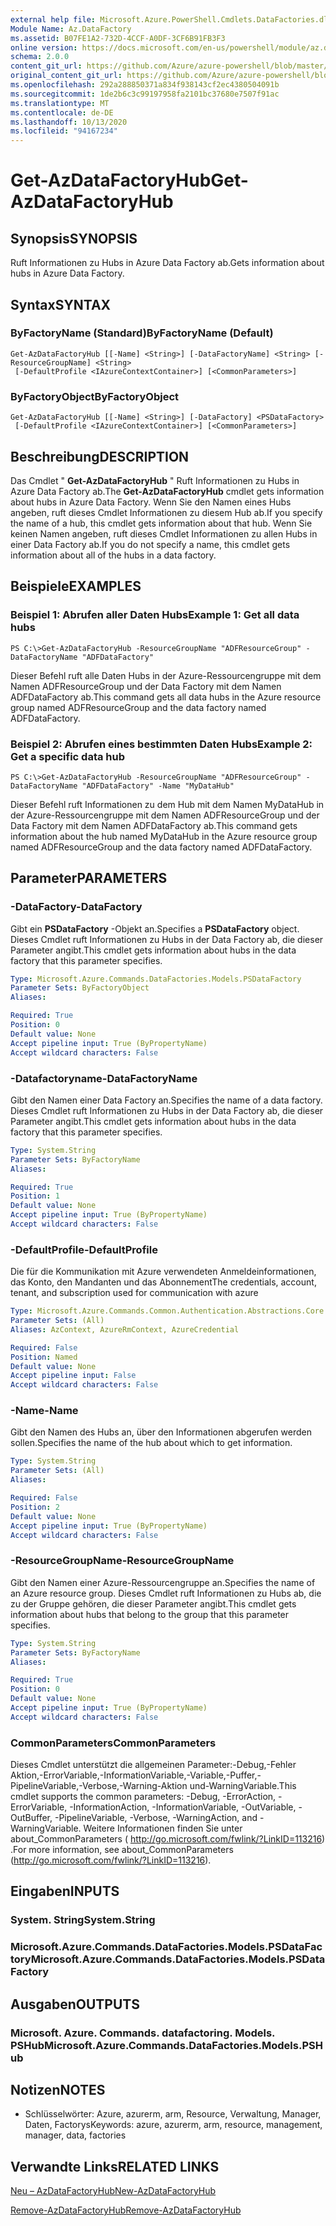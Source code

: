 ```yaml
---
external help file: Microsoft.Azure.PowerShell.Cmdlets.DataFactories.dll-Help.xml
Module Name: Az.DataFactory
ms.assetid: B07FE1A2-732D-4CCF-A0DF-3CF6B91FB3F3
online version: https://docs.microsoft.com/en-us/powershell/module/az.datafactory/get-azdatafactoryhub
schema: 2.0.0
content_git_url: https://github.com/Azure/azure-powershell/blob/master/src/DataFactory/DataFactoryV2/help/Get-AzDataFactoryHub.md
original_content_git_url: https://github.com/Azure/azure-powershell/blob/master/src/DataFactory/DataFactoryV2/help/Get-AzDataFactoryHub.md
ms.openlocfilehash: 292a288850371a834f938143cf2ec4380504091b
ms.sourcegitcommit: 1de2b6c3c99197958fa2101bc37680e7507f91ac
ms.translationtype: MT
ms.contentlocale: de-DE
ms.lasthandoff: 10/13/2020
ms.locfileid: "94167234"
---
```

# <span data-ttu-id="4cacd-101">Get-AzDataFactoryHub</span><span class="sxs-lookup"><span data-stu-id="4cacd-101">Get-AzDataFactoryHub</span></span>

## <span data-ttu-id="4cacd-102">Synopsis</span><span class="sxs-lookup"><span data-stu-id="4cacd-102">SYNOPSIS</span></span>
<span data-ttu-id="4cacd-103">Ruft Informationen zu Hubs in Azure Data Factory ab.</span><span class="sxs-lookup"><span data-stu-id="4cacd-103">Gets information about hubs in Azure Data Factory.</span></span>

## <span data-ttu-id="4cacd-104">Syntax</span><span class="sxs-lookup"><span data-stu-id="4cacd-104">SYNTAX</span></span>

### <span data-ttu-id="4cacd-105">ByFactoryName (Standard)</span><span class="sxs-lookup"><span data-stu-id="4cacd-105">ByFactoryName (Default)</span></span>
```
Get-AzDataFactoryHub [[-Name] <String>] [-DataFactoryName] <String> [-ResourceGroupName] <String>
 [-DefaultProfile <IAzureContextContainer>] [<CommonParameters>]
```

### <span data-ttu-id="4cacd-106">ByFactoryObject</span><span class="sxs-lookup"><span data-stu-id="4cacd-106">ByFactoryObject</span></span>
```
Get-AzDataFactoryHub [[-Name] <String>] [-DataFactory] <PSDataFactory>
 [-DefaultProfile <IAzureContextContainer>] [<CommonParameters>]
```

## <span data-ttu-id="4cacd-107">Beschreibung</span><span class="sxs-lookup"><span data-stu-id="4cacd-107">DESCRIPTION</span></span>
<span data-ttu-id="4cacd-108">Das Cmdlet " **Get-AzDataFactoryHub** " Ruft Informationen zu Hubs in Azure Data Factory ab.</span><span class="sxs-lookup"><span data-stu-id="4cacd-108">The **Get-AzDataFactoryHub** cmdlet gets information about hubs in Azure Data Factory.</span></span>
<span data-ttu-id="4cacd-109">Wenn Sie den Namen eines Hubs angeben, ruft dieses Cmdlet Informationen zu diesem Hub ab.</span><span class="sxs-lookup"><span data-stu-id="4cacd-109">If you specify the name of a hub, this cmdlet gets information about that hub.</span></span>
<span data-ttu-id="4cacd-110">Wenn Sie keinen Namen angeben, ruft dieses Cmdlet Informationen zu allen Hubs in einer Data Factory ab.</span><span class="sxs-lookup"><span data-stu-id="4cacd-110">If you do not specify a name, this cmdlet gets information about all of the hubs in a data factory.</span></span>

## <span data-ttu-id="4cacd-111">Beispiele</span><span class="sxs-lookup"><span data-stu-id="4cacd-111">EXAMPLES</span></span>

### <span data-ttu-id="4cacd-112">Beispiel 1: Abrufen aller Daten Hubs</span><span class="sxs-lookup"><span data-stu-id="4cacd-112">Example 1: Get all data hubs</span></span>
```
PS C:\>Get-AzDataFactoryHub -ResourceGroupName "ADFResourceGroup" -DataFactoryName "ADFDataFactory"
```

<span data-ttu-id="4cacd-113">Dieser Befehl ruft alle Daten Hubs in der Azure-Ressourcengruppe mit dem Namen ADFResourceGroup und der Data Factory mit dem Namen ADFDataFactory ab.</span><span class="sxs-lookup"><span data-stu-id="4cacd-113">This command gets all data hubs in the Azure resource group named ADFResourceGroup and the data factory named ADFDataFactory.</span></span>

### <span data-ttu-id="4cacd-114">Beispiel 2: Abrufen eines bestimmten Daten Hubs</span><span class="sxs-lookup"><span data-stu-id="4cacd-114">Example 2: Get a specific data hub</span></span>
```
PS C:\>Get-AzDataFactoryHub -ResourceGroupName "ADFResourceGroup" -DataFactoryName "ADFDataFactory" -Name "MyDataHub"
```

<span data-ttu-id="4cacd-115">Dieser Befehl ruft Informationen zu dem Hub mit dem Namen MyDataHub in der Azure-Ressourcengruppe mit dem Namen ADFResourceGroup und der Data Factory mit dem Namen ADFDataFactory ab.</span><span class="sxs-lookup"><span data-stu-id="4cacd-115">This command gets information about the hub named MyDataHub in the Azure resource group named ADFResourceGroup and the data factory named ADFDataFactory.</span></span>

## <span data-ttu-id="4cacd-116">Parameter</span><span class="sxs-lookup"><span data-stu-id="4cacd-116">PARAMETERS</span></span>

### <span data-ttu-id="4cacd-117">-DataFactory</span><span class="sxs-lookup"><span data-stu-id="4cacd-117">-DataFactory</span></span>
<span data-ttu-id="4cacd-118">Gibt ein **PSDataFactory** -Objekt an.</span><span class="sxs-lookup"><span data-stu-id="4cacd-118">Specifies a **PSDataFactory** object.</span></span>
<span data-ttu-id="4cacd-119">Dieses Cmdlet ruft Informationen zu Hubs in der Data Factory ab, die dieser Parameter angibt.</span><span class="sxs-lookup"><span data-stu-id="4cacd-119">This cmdlet gets information about hubs in the data factory that this parameter specifies.</span></span>

```yaml
Type: Microsoft.Azure.Commands.DataFactories.Models.PSDataFactory
Parameter Sets: ByFactoryObject
Aliases:

Required: True
Position: 0
Default value: None
Accept pipeline input: True (ByPropertyName)
Accept wildcard characters: False
```

### <span data-ttu-id="4cacd-120">-Datafactoryname</span><span class="sxs-lookup"><span data-stu-id="4cacd-120">-DataFactoryName</span></span>
<span data-ttu-id="4cacd-121">Gibt den Namen einer Data Factory an.</span><span class="sxs-lookup"><span data-stu-id="4cacd-121">Specifies the name of a data factory.</span></span>
<span data-ttu-id="4cacd-122">Dieses Cmdlet ruft Informationen zu Hubs in der Data Factory ab, die dieser Parameter angibt.</span><span class="sxs-lookup"><span data-stu-id="4cacd-122">This cmdlet gets information about hubs in the data factory that this parameter specifies.</span></span>

```yaml
Type: System.String
Parameter Sets: ByFactoryName
Aliases:

Required: True
Position: 1
Default value: None
Accept pipeline input: True (ByPropertyName)
Accept wildcard characters: False
```

### <span data-ttu-id="4cacd-123">-DefaultProfile</span><span class="sxs-lookup"><span data-stu-id="4cacd-123">-DefaultProfile</span></span>
<span data-ttu-id="4cacd-124">Die für die Kommunikation mit Azure verwendeten Anmeldeinformationen, das Konto, den Mandanten und das Abonnement</span><span class="sxs-lookup"><span data-stu-id="4cacd-124">The credentials, account, tenant, and subscription used for communication with azure</span></span>

```yaml
Type: Microsoft.Azure.Commands.Common.Authentication.Abstractions.Core.IAzureContextContainer
Parameter Sets: (All)
Aliases: AzContext, AzureRmContext, AzureCredential

Required: False
Position: Named
Default value: None
Accept pipeline input: False
Accept wildcard characters: False
```

### <span data-ttu-id="4cacd-125">-Name</span><span class="sxs-lookup"><span data-stu-id="4cacd-125">-Name</span></span>
<span data-ttu-id="4cacd-126">Gibt den Namen des Hubs an, über den Informationen abgerufen werden sollen.</span><span class="sxs-lookup"><span data-stu-id="4cacd-126">Specifies the name of the hub about which to get information.</span></span>

```yaml
Type: System.String
Parameter Sets: (All)
Aliases:

Required: False
Position: 2
Default value: None
Accept pipeline input: True (ByPropertyName)
Accept wildcard characters: False
```

### <span data-ttu-id="4cacd-127">-ResourceGroupName</span><span class="sxs-lookup"><span data-stu-id="4cacd-127">-ResourceGroupName</span></span>
<span data-ttu-id="4cacd-128">Gibt den Namen einer Azure-Ressourcengruppe an.</span><span class="sxs-lookup"><span data-stu-id="4cacd-128">Specifies the name of an Azure resource group.</span></span>
<span data-ttu-id="4cacd-129">Dieses Cmdlet ruft Informationen zu Hubs ab, die zu der Gruppe gehören, die dieser Parameter angibt.</span><span class="sxs-lookup"><span data-stu-id="4cacd-129">This cmdlet gets information about hubs that belong to the group that this parameter specifies.</span></span>

```yaml
Type: System.String
Parameter Sets: ByFactoryName
Aliases:

Required: True
Position: 0
Default value: None
Accept pipeline input: True (ByPropertyName)
Accept wildcard characters: False
```

### <span data-ttu-id="4cacd-130">CommonParameters</span><span class="sxs-lookup"><span data-stu-id="4cacd-130">CommonParameters</span></span>
<span data-ttu-id="4cacd-131">Dieses Cmdlet unterstützt die allgemeinen Parameter:-Debug,-Fehler Aktion,-ErrorVariable,-InformationVariable,-Variable,-Puffer,-PipelineVariable,-Verbose,-Warning-Aktion und-WarningVariable.</span><span class="sxs-lookup"><span data-stu-id="4cacd-131">This cmdlet supports the common parameters: -Debug, -ErrorAction, -ErrorVariable, -InformationAction, -InformationVariable, -OutVariable, -OutBuffer, -PipelineVariable, -Verbose, -WarningAction, and -WarningVariable.</span></span> <span data-ttu-id="4cacd-132">Weitere Informationen finden Sie unter about_CommonParameters ( http://go.microsoft.com/fwlink/?LinkID=113216) .</span><span class="sxs-lookup"><span data-stu-id="4cacd-132">For more information, see about_CommonParameters (http://go.microsoft.com/fwlink/?LinkID=113216).</span></span>

## <span data-ttu-id="4cacd-133">Eingaben</span><span class="sxs-lookup"><span data-stu-id="4cacd-133">INPUTS</span></span>

### <span data-ttu-id="4cacd-134">System. String</span><span class="sxs-lookup"><span data-stu-id="4cacd-134">System.String</span></span>

### <span data-ttu-id="4cacd-135">Microsoft.Azure.Commands.DataFactories.Models.PSDataFactory</span><span class="sxs-lookup"><span data-stu-id="4cacd-135">Microsoft.Azure.Commands.DataFactories.Models.PSDataFactory</span></span>

## <span data-ttu-id="4cacd-136">Ausgaben</span><span class="sxs-lookup"><span data-stu-id="4cacd-136">OUTPUTS</span></span>

### <span data-ttu-id="4cacd-137">Microsoft. Azure. Commands. datafactoring. Models. PSHub</span><span class="sxs-lookup"><span data-stu-id="4cacd-137">Microsoft.Azure.Commands.DataFactories.Models.PSHub</span></span>

## <span data-ttu-id="4cacd-138">Notizen</span><span class="sxs-lookup"><span data-stu-id="4cacd-138">NOTES</span></span>
* <span data-ttu-id="4cacd-139">Schlüsselwörter: Azure, azurerm, arm, Resource, Verwaltung, Manager, Daten, Factorys</span><span class="sxs-lookup"><span data-stu-id="4cacd-139">Keywords: azure, azurerm, arm, resource, management, manager, data, factories</span></span>

## <span data-ttu-id="4cacd-140">Verwandte Links</span><span class="sxs-lookup"><span data-stu-id="4cacd-140">RELATED LINKS</span></span>

[<span data-ttu-id="4cacd-141">Neu – AzDataFactoryHub</span><span class="sxs-lookup"><span data-stu-id="4cacd-141">New-AzDataFactoryHub</span></span>](./New-AzDataFactoryHub.md)

[<span data-ttu-id="4cacd-142">Remove-AzDataFactoryHub</span><span class="sxs-lookup"><span data-stu-id="4cacd-142">Remove-AzDataFactoryHub</span></span>](./Remove-AzDataFactoryHub.md)


